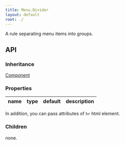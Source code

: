 ```yaml
---
title: Menu.Divider
layout: default
root: ./
---
```


A rule separating menu items into groups.


API
--------

### Inheritance

[Component](component)

### Properties

| name | type | default | description |
| ---- | -- | ----------- | ---- |

In addition, you can pass attributes of `hr` html element.

### Children

none.
